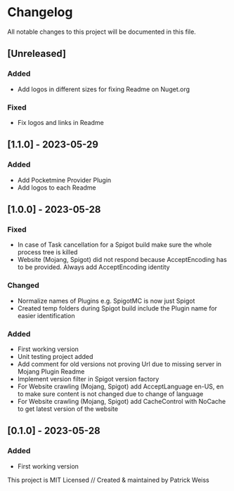 # Changelog
All notable changes to this project will be documented in this file.

## [Unreleased]
### Added
- Add logos in different sizes for fixing Readme on Nuget.org

### Fixed
- Fix logos and links in Readme


## [1.1.0] - 2023-05-29
### Added
- Add Pocketmine Provider Plugin
- Add logos to each Readme

## [1.0.0] - 2023-05-28
### Fixed
- In case of Task cancellation for a Spigot build make sure the whole process tree is killed
- Website (Mojang, Spigot) did not respond because AcceptEncoding has to be provided. Always add AcceptEncoding identity

### Changed
- Normalize names of Plugins e.g. SpigotMC is now just Spigot
- Created temp folders during Spigot build include the Plugin name for easier identification 

### Added
- First working version
- Unit testing project added
- Add comment for old versions not proving Url due to missing server in Mojang Plugin Readme
- Implement version filter in Spigot version factory
- For Website crawling (Mojang, Spigot) add AcceptLanguage en-US, en to make sure content is not changed due to change of language
- For Website crawling (Mojang, Spigot) add CacheControl with NoCache to get latest version of the website


## [0.1.0] - 2023-05-28
### Added
- First working version


This project is MIT Licensed // Created & maintained by Patrick Weiss
